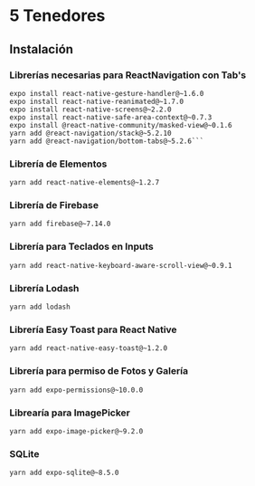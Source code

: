 # 5 Tenedores

## Instalación

### Librerías necesarias para ReactNavigation con Tab's

````
expo install react-native-gesture-handler@~1.6.0
expo install react-native-reanimated@~1.7.0
expo install react-native-screens@~2.2.0
expo install react-native-safe-area-context@~0.7.3
expo install @react-native-community/masked-view@~0.1.6
yarn add @react-navigation/stack@~5.2.10
yarn add @react-navigation/bottom-tabs@~5.2.6```
````

### Librería de Elementos

```
yarn add react-native-elements@~1.2.7
```

### Librería de Firebase

```
yarn add firebase@~7.14.0
```

### Librería para Teclados en Inputs

```
yarn add react-native-keyboard-aware-scroll-view@~0.9.1
```

### Librería Lodash

```
yarn add lodash
```

### Librería Easy Toast para React Native

```
yarn add react-native-easy-toast@~1.2.0
```

### Librería para permiso de Fotos y Galería

```
yarn add expo-permissions@~10.0.0
```

### Librearía para ImagePicker

```
yarn add expo-image-picker@~9.2.0
```

### SQLite

```
yarn add expo-sqlite@~8.5.0
```
